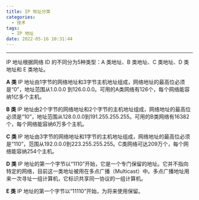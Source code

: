 ```yaml
---
title: IP 地址分类
categories:
  - 技术
tags:
  - IP 地址
date: 2022-05-16 10:31:44
---
```


---
IP 地址根据网络 ID 的不同分为5种类型：A 类地址、B 类地址、C 类地址、D 类地址和 E 类地址。



**A 类** IP 地址由1字节的网络地址和3字节主机地址组成，网络地址的最高位必须是“0”，地址范围从1.0.0.0 到126.0.0.0。可用的A类网络有126个，每个网络能容纳1亿多个主机。



**B 类** IP 地址由2个字节的网络地址和2个字节的主机地址组成，网络地址的最高位必须是“10”，地址范围从128.0.0.0到191.255.255.255。可用的B类网络有16382个，每个网络能容纳6万多个主机。



**C 类** IP 地址由3字节的网络地址和1字节的主机地址组成，网络地址的最高位必须是“110”，范围从192.0.0.0到223.255.255.255。C类网络可达209万个，每个网络能容纳254个主机。



**D 类** IP 地址的第一个字节以“1110”开始，它是一个专门保留的地址。它并不指向特定的网络，目前这一类地址被用在多点广播（Multicast）中。多点广播地址用来一次寻址一组计算机，它标识共享同一协议的一组计算机。



**E 类** IP 地址的第一个字节以“11110”开始，为将来使用保留。
